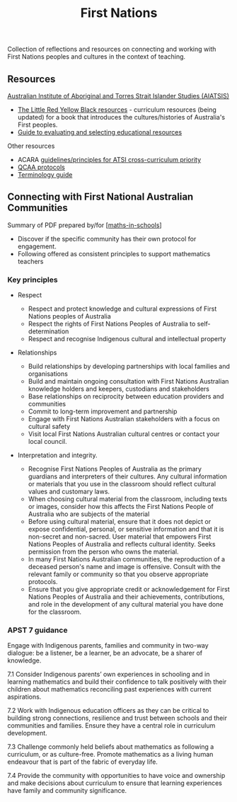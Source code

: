 ﻿---
tags: teaching
title: First Nations
type: note
---
Collection of reflections and resources on connecting and working with First Nations peoples and cultures in the context of teaching.

## Resources

[Australian Institute of Aboriginal and Torres Strait Islander Studies (AIATSIS)](https://aiatsis.gov.au/)

- [The Little Red Yellow Black resources](https://aiatsis.gov.au/education/curriculum-resources/little-red-yellow-black-resources) - curriculum resources (being updated) for a book that introduces the cultures/histories of Australia's First peoples.
- [Guide to evaluating and selecting educational resources](https://aiatsis.gov.au/education/guide-evaluating-and-selecting-education-resources)


Other resources

- ACARA [guidelines/principles for ATSI cross-curriculum priority](https://www.australiancurriculum.edu.au/media/3739/guiding-principles.pdf)
- [QCAA protocols](https://www.qcaa.qld.edu.au/about/k-12-policies/aboriginal-torres-strait-islander-perspectives/protocols)
- [Terminology guide](https://www.narragunnawali.org.au/about/terminology-guide)

## Connecting with First National Australian Communities

Summary of PDF prepared by/for [[maths-in-schools]]

- Discover if the specific community has their own protocol for engagement.
- Following offered as consistent principles to support mathematics teachers 

### Key principles

- Respect

    - Respect and protect knowledge and cultural expressions of First Nations peoples of Australia 
    - Respect the rights of First Nations Peoples of Australia to self-determination 
    - Respect and recognise Indigenous cultural and intellectual property

- Relationships

    - Build relationships by developing partnerships with local families and organisations 
    - Build and maintain ongoing consultation with First Nations Australian knowledge holders and keepers, custodians and stakeholders
    - Base relationships on reciprocity between education providers and communities 
    - Commit to long-term improvement and partnership
    - Engage with First Nations Australian stakeholders with a focus on cultural safety 
    - Visit local First Nations Australian cultural centres or contact your local council.

- Interpretation and integrity.

    - Recognise First Nations Peoples of Australia as the primary guardians and interpreters of their cultures. Any cultural information or materials that you use in the classroom should reflect cultural values and customary laws. 
    - When choosing cultural material from the classroom, including texts or images, consider how this affects the First Nations People of Australia who are subjects of the material 
    - Before using cultural material, ensure that it does not depict or expose confidential, personal, or sensitive information and that it is non-secret and non-sacred. User material that empowers First Nations Peoples of Australia and reflects cultural identity. Seeks permission from the person who owns the material. 
    - In many First Nations Australian communities, the reproduction of a deceased person's name and image is offensive. Consult with the relevant family or community so that you observe appropriate protocols. 
    - Ensure that you give appropriate credit or acknowledgement for First Nations Peoples of Australia and their achievements, contributions, and role in the development of any cultural material you have done for the classroom.

### APST 7 guidance

Engage with Indigenous parents, families and community in two-way dialogue: be a listener, be a learner, be an advocate, be a sharer of knowledge. 

7.1 Consider Indigenous parents’ own experiences in schooling and in learning mathematics and build their confidence to talk positively with their children about mathematics reconciling past experiences with current aspirations. 

7.2 Work with Indigenous education officers as they can be critical to building strong connections, resilience and trust between schools and their communities and families. Ensure they have a central role in curriculum development. 

7.3 Challenge commonly held beliefs about mathematics as following a curriculum, or as culture-free. Promote mathematics as a living human endeavour that is part of the fabric of everyday life. 

7.4 Provide the community with opportunities to have voice and ownership and make decisions about curriculum to ensure that learning experiences have family and community significance.


[//begin]: # "Autogenerated link references for markdown compatibility"
[maths-in-schools]: Mathematics/maths-in-schools "Maths in Schools Online: Year 7 - 10 course"
[//end]: # "Autogenerated link references"